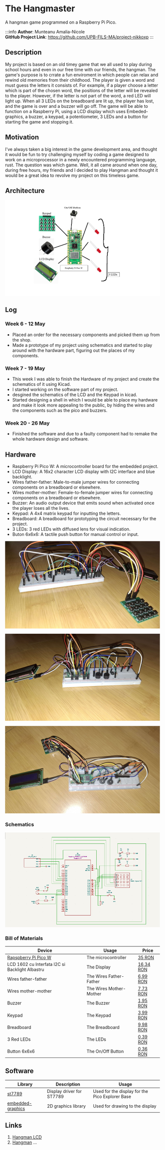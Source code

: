 # The Hangmaster
A hangman game programmed on a Raspberry Pi Pico. 

:::info 
**Author**: Munteanu Amalia-Nicole \
**GitHub Project Link**: https://github.com/UPB-FILS-MA/project-nikkoxp
:::

## Description

My project is based on an old timey game that we all used to play during school hours and even in our free time with our friends, the hangman. The game's purpose is to crrate a fun enviroment in which people can relax and rewind old memories from their childhood. The player is given a word and must guess the letters it consists of. For example, if a player choose a letter which is part of the chosen word, the positions of the letter will be revealed to the player. However, if the letter is not part of the word, a red LED will light up. When all 3 LEDs on the breadboard are lit up, the player has lost, and the game is over and a buzzer will go off. The game will be able to function on a Raspberry Pi, using a LCD display which uses Embeded-graphics, a buzzer, a keypad, a potentiometer, 3 LEDs and a button for starting the game and stopping it. 

## Motivation

I've always taken a big interest in the game development area, and thought it would be fun to try challenging myself by coding a game designed to work on a microprocessor in a newly encountered programming language, rust. The question was which game. Well, it all came around when one day, during free hours, my friends and I decided to play Hangman and thought it would be a great idea to revolve my project on this timeless game.

## Architecture 

![Architecture1](./Architecture1.png)


## Log

<!-- write every week your progress here -->

### Week 6 - 12 May
 - Placed an order for the necessary components and picked them up from the shop.
 - Made a prototype of my project using schematics and started to play around with the hardware part, figuring out the places of my components.
   
### Week 7 - 19 May
 - This week I was able to finish the Hardware of my project and create the schematics of it using Kicad.
 - I started working on the software part of my project.
 - desgined the schematics of the LCD and the Keypad in kicad.
 - Started designing a shell in which I would be able to place my hardware and make it look more appealing to the public, by hiding the wires and the components such as the pico and buzzers.
   
### Week 20 - 26 May
 - Finished the software and due to a faulty component had to remake the whole hardware design and software.
   
## Hardware
 - Raspberry Pi Pico W: A microcontroller board for the embedded project.
 - LCD Display: A 16x2 character LCD display with I2C interface and blue backlight.
 - Wires father-father: Male-to-male jumper wires for connecting components on a breadboard or elsewhere.
 - Wires mother-mother: Female-to-female jumper wires for connecting components on a breadboard or elsewhere.
 - Buzzer: An audio output device that emits sound when activated once the player loses all the lives.
 - Keypad: A 4x4 matrix keypad for inputting the letters.
 - Breadboard: A breadboard for prototyping the circuit necessary for the project.
 - 3 LEDs: 3 red LEDs with diffused lens for visual indication.
 - Buton 6x6x6: A tactile push button for manual control or input.

 ![ProjectImage1](./ProjectImg1.jpg)

 ![ProjectImage2](./ProjectImg2.jpg)

 ![ProjectImage3](./ProjectImg3.jpg)

### Schematics

 ![Kicad](./ProjectImg4.png)

### Bill of Materials

<!-- Fill out this table with all the hardware components that you might need.

The format is 
```
| [Device](link://to/device) | This is used ... | [price](link://to/store) |

```

-->

| Device | Usage | Price |
|--------|--------|-------|
| [Rapspberry Pi Pico W](https://www.raspberrypi.com/documentation/microcontrollers/raspberry-pi-pico.html) | The microcontroller | [35 RON](https://www.optimusdigital.ro/en/raspberry-pi-boards/12394-raspberry-pi-pico-w.html) |
| LCD 1602 cu Interfata I2C si Backlight Albastru | The Display | [16,34 RON](https://www.optimusdigital.ro/ro/optoelectronice-lcd-uri/2894-lcd-cu-interfata-i2c-si-backlight-albastru.html) |
| Wires father-father | The Wires Father-Father | [6,99 RON](https://www.optimusdigital.ro/ro/fire-fire-mufate/884-set-fire-tata-tata-40p-10-cm.html?search_query=fire&results=437) |
| Wires mother-mother | The Wires Mother-Mother | [7,73 RON](https://www.optimusdigital.ro/ro/fire-fire-mufate/652-fire-colorate-mama-mama-40p-10-cm.html?search_query=fire&results=437) |
| Buzzer | The Buzzer | [1,95 RON](https://www.optimusdigital.ro/ro/audio-buzzere/12247-buzzer-pasiv-de-33v-sau-3v.html?search_query=buzzer&results=62) |
| Keypad | The Keypad | [3,99 RON](https://www.optimusdigital.ro/ro/senzori-senzori-de-atingere/2441-tastatura-matriceala-4x4-cu-butoane.html?search_query=matriceala&results=2) |
| Breadboard | The Breadboard | [9,98 RON](https://www.optimusdigital.ro/ro/prototipare-breadboard-uri/8-breadboard-830-points.html?search_query=Breadboard&results=145) |
| 3 Red LEDs | The LEDs | [0,39 RON](https://www.optimusdigital.ro/ro/optoelectronice-led-uri/696-led-rou-de-3-mm-cu-lentile-difuze.html?search_query=LED&results=818) |
| Button 6x6x6 | The On/Off Button | [0,36 RON](https://www.optimusdigital.ro/ro/butoane-i-comutatoare/1119-buton-6x6x6.html) |


## Software

| Library | Description | Usage |
|---------|-------------|-------|
| [st7789](https://github.com/almindor/st7789) | Display driver for ST7789 | Used for the display for the Pico Explorer Base |
| [embedded-graphics](https://github.com/embedded-graphics/embedded-graphics) | 2D graphics library | Used for drawing to the display |


## Links

<!-- Add a few links that inspired you and that you think you will use for your project -->

1. [Hangman LCD](https://ocw.cs.pub.ro/courses/pm/prj2021/alazar/hangman_lcd)
2. [Hangman](https://ocw.cs.pub.ro/courses/pm/prj2022/imacovei/iarina.dalimon)
...
